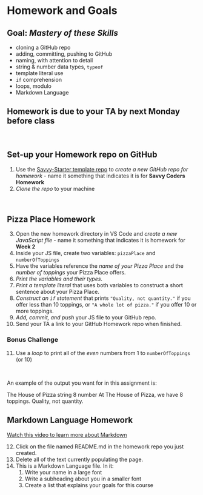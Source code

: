 # Homework and Goals

## Goal: _Mastery of these Skills_

- cloning a GitHub repo
- adding, committing, pushing to GitHub
- naming, with attention to detail
- string & number data types, `typeof`
- template literal use
- `if` comprehension
- loops, modulo
- Markdown Language

## Homework is due to your TA by next Monday before class

<br>

## Set-up your Homework repo on GitHub

1. Use the [Savvy-Starter template repo](https://github.com/savvy-coders/savvy-starter) to _create a new GitHub repo for homework_ - name it something that indicates it is for **Savvy Coders Homework**
2. _Clone the repo_ to your machine

<br>

## Pizza Place Homework

3. Open the new homework directory in VS Code and _create a new JavaScript file_ - name it something that indicates it is homework for **Week 2**
4. Inside your JS file, create two variables: `pizzaPlace` and `numberOfToppings`
5. Have the variables reference the _name of your Pizza Place_ and the _number of toppings_ your Pizza Place offers.
6. _Print the variables and their types_.
7. _Print a template literal_ that uses both variables to construct a short sentence about your Pizza Place.
8. _Construct an `if` statement_ that prints `"Quality, not quantity."` if you offer less than 10 toppings, or `"A whole lot of pizza."` if you offer 10 or more toppings.
9. _Add, commit, and push_ your JS file to your GitHub repo.
10. Send your TA a link to your GitHub Homework repo when finished.

### Bonus Challenge

11. Use a _loop_ to print all of the _even_ numbers from 1 to `numberOfToppings` (or 10)

<br>

An example of the output you want for in this assignment is:

The House of Pizza
string
8 number
At The House of Pizza, we have 8 toppings.
Quality, not quantity.

## Markdown Language Homework

[Watch this video to learn more about Markdown](https://www.youtube.com/watch?v=HUBNt18RFbo)

12. Click on the file named README.md in the homework repo you just created.
13. Delete all of the text currently populating the page.
14. This is a Markdown Language file. In it:
    1. Write your name in a large font
    2. Write a subheading about you in a smaller font
    3. Create a list that explains your goals for this course

<br>
